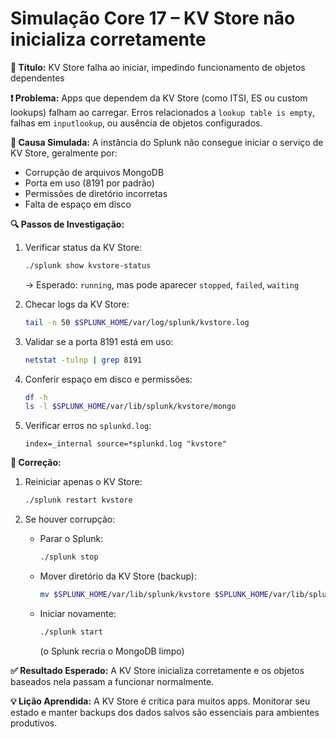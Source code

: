 # Simulação Core 17 – KV Store não inicializa corretamente

**🔹 Título:** KV Store falha ao iniciar, impedindo funcionamento de objetos dependentes

**❗ Problema:**
Apps que dependem da KV Store (como ITSI, ES ou custom lookups) falham ao carregar. Erros relacionados a `lookup table is empty`, falhas em `inputlookup`, ou ausência de objetos configurados.

**🧪 Causa Simulada:**
A instância do Splunk não consegue iniciar o serviço de KV Store, geralmente por:
- Corrupção de arquivos MongoDB
- Porta em uso (8191 por padrão)
- Permissões de diretório incorretas
- Falta de espaço em disco

**🔍 Passos de Investigação:**
1. Verificar status da KV Store:
   ```bash
   ./splunk show kvstore-status
   ```
   → Esperado: `running`, mas pode aparecer `stopped`, `failed`, `waiting`

2. Checar logs da KV Store:
   ```bash
   tail -n 50 $SPLUNK_HOME/var/log/splunk/kvstore.log
   ```

3. Validar se a porta 8191 está em uso:
   ```bash
   netstat -tulnp | grep 8191
   ```

4. Conferir espaço em disco e permissões:
   ```bash
   df -h
   ls -l $SPLUNK_HOME/var/lib/splunk/kvstore/mongo
   ```

5. Verificar erros no `splunkd.log`:
   ```spl
   index=_internal source=*splunkd.log "kvstore"
   ```

**🔧 Correção:**
1. Reiniciar apenas o KV Store:
   ```bash
   ./splunk restart kvstore
   ```

2. Se houver corrupção:
   - Parar o Splunk:
     ```bash
     ./splunk stop
     ```
   - Mover diretório da KV Store (backup):
     ```bash
     mv $SPLUNK_HOME/var/lib/splunk/kvstore $SPLUNK_HOME/var/lib/splunk/kvstore_bkp
     ```
   - Iniciar novamente:
     ```bash
     ./splunk start
     ```
     (o Splunk recria o MongoDB limpo)

**✅ Resultado Esperado:**
A KV Store inicializa corretamente e os objetos baseados nela passam a funcionar normalmente.

**💡 Lição Aprendida:**
A KV Store é crítica para muitos apps. Monitorar seu estado e manter backups dos dados salvos são essenciais para ambientes produtivos.
